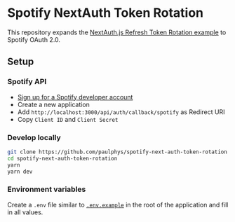# Spotify NextAuth Token Rotation
This repository expands the [NextAuth.js Refresh Token Rotation example](https://github.com/nextauthjs/next-auth-refresh-token-example) to Spotify OAuth 2.0.

## Setup

### Spotify API

- [Sign up for a Spotify developer account](https://developer.spotify.com/dashboard)
- Create a new application
- Add `http://localhost:3000/api/auth/callback/spotify` as Redirect URI
- Copy `Client ID` and `Client Secret`

### Develop locally

```bash
git clone https://github.com/paulphys/spotify-next-auth-token-rotation
cd spotify-next-auth-token-rotation
yarn
yarn dev
```

### Environment variables

Create a `.env` file similar to [`.env.example`](https://github.com/paulphys/spotify-next-auth-token-rotation/blob/main/.env.example) in the root of the application and fill in all values.

